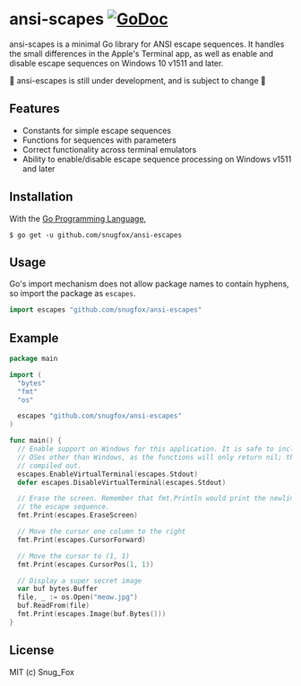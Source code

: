 # ansi-scapes [![GoDoc](https://godoc.org/github.com/snugfox/ansi-escapes?status.svg)](https://godoc.org/github.com/snugfox/ansi-escapes)
ansi-scapes is a minimal Go library for ANSI escape sequences. It handles the
small differences in the Apple's Terminal app, as well as enable and disable
escape sequences on Windows 10 v1511 and later.

🚧 ansi-escapes is still under development, and is subject to change 🚧

## Features
- Constants for simple escape sequences
- Functions for sequences with parameters
- Correct functionality across terminal emulators
- Ability to enable/disable escape sequence processing on Windows v1511 and
later

## Installation
With the [Go Programming Language](https://golang.org/),
```console
$ go get -u github.com/snugfox/ansi-escapes
```

## Usage
Go's import mechanism does not allow package names to contain hyphens, so import
the package as `escapes`.
```go
import escapes "github.com/snugfox/ansi-escapes"
```

## Example
```go
package main

import (
  "bytes"
  "fmt"
  "os"

  escapes "github.com/snugfox/ansi-escapes"
)

func main() {
  // Enable support on Windows for this application. It is safe to include on
  // OSes other than Windows, as the functions will only return nil; thus
  // compiled out.
  escapes.EnableVirtualTerminal(escapes.Stdout)
  defer escapes.DisableVirtualTerminal(escapes.Stdout)

  // Erase the screen. Remember that fmt.Println would print the newline *after*
  // the escape sequence.
  fmt.Print(escapes.EraseScreen)

  // Move the cursor one column to the right
  fmt.Print(escapes.CursorForward)

  // Move the cursor to (1, 1)
  fmt.Print(escapes.CursorPos(1, 1))

  // Display a super secret image
  var buf bytes.Buffer
  file, _ := os.Open("meow.jpg")
  buf.ReadFrom(file)
  fmt.Print(escapes.Image(buf.Bytes()))
}
```

## License
MIT (c) Snug_Fox
